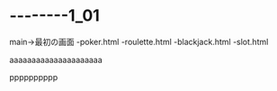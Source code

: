 # --------1_01
main->最初の画面
-poker.html
-roulette.html
-blackjack.html
-slot.html


aaaaaaaaaaaaaaaaaaaaa

pppppppppp
